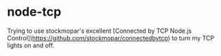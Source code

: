 # node-tcp
Trying to use stockmopar's excellent [Connected by TCP Node.js Control])https://github.com/stockmopar/connectedbytcp) to turn my TCP lights on and off. 